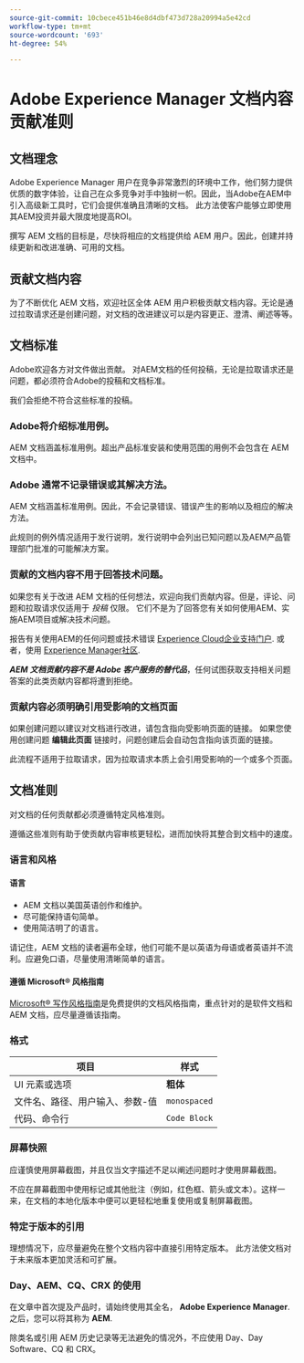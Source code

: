 ```yaml
---
source-git-commit: 10cbece451b46e8d4dbf473d728a20994a5e42cd
workflow-type: tm+mt
source-wordcount: '693'
ht-degree: 54%

---
```

# Adobe Experience Manager 文档内容贡献准则

## 文档理念

 Adobe Experience Manager 用户在竞争非常激烈的环境中工作，他们努力提供优质的数字体验，让自己在众多竞争对手中独树一帜。因此，当Adobe在AEM中引入高级新工具时，它们会提供准确且清晰的文档。 此方法使客户能够立即使用其AEM投资并最大限度地提高ROI。

撰写 AEM 文档的目标是，尽快将相应的文档提供给 AEM 用户。因此，创建并持续更新和改进准确、可用的文档。

## 贡献文档内容

为了不断优化 AEM 文档，欢迎社区全体 AEM 用户积极贡献文档内容。无论是通过拉取请求还是创建问题，对文档的改进建议可以是内容更正、澄清、阐述等等。

## 文档标准

Adobe欢迎各方对文件做出贡献。 对AEM文档的任何投稿，无论是拉取请求还是问题，都必须符合Adobe的投稿和文档标准。

我们会拒绝不符合这些标准的投稿。

### Adobe将介绍标准用例。

AEM 文档涵盖标准用例。超出产品标准安装和使用范围的用例不会包含在 AEM 文档中。

### Adobe 通常不记录错误或其解决方法。

AEM 文档涵盖标准用例。因此，不会记录错误、错误产生的影响以及相应的解决方法。

此规则的例外情况适用于发行说明，发行说明中会列出已知问题以及AEM产品管理部门批准的可能解决方案。

### 贡献的文档内容不用于回答技术问题。

如果您有关于改进 AEM 文档的任何想法，欢迎向我们贡献内容。但是，评论、问题和拉取请求仅适用于 *投稿* 仅限。 它们不是为了回答您有关如何使用AEM、实施AEM项目或解决技术问题。

报告有关使用AEM的任何问题或技术错误 [Experience Cloud企业支持门户](https://experienceleague.adobe.com/zh-hans?support-solution=General#support). 或者，使用 [Experience Manager社区](https://experienceleaguecommunities.adobe.com/t5/adobe-experience-manager/ct-p/adobe-experience-manager-community).

***AEM 文档贡献内容不是 Adobe 客户服务的替代品***，任何试图获取支持相关问题答案的此类贡献内容都将遭到拒绝。

### 贡献内容必须明确引用受影响的文档页面

如果创建问题以建议对文档进行改进，请包含指向受影响页面的链接。 如果您使用创建问题 **编辑此页面** 链接时，问题创建后会自动包含指向该页面的链接。

此流程不适用于拉取请求，因为拉取请求本质上会引用受影响的一个或多个页面。

## 文档准则

对文档的任何贡献都必须遵循特定风格准则。

遵循这些准则有助于使贡献内容审核更轻松，进而加快将其整合到文档中的速度。

### 语言和风格

#### 语言

* AEM 文档以美国英语创作和维护。
* 尽可能保持语句简单。
* 使用简洁明了的语言。

请记住，AEM 文档的读者遍布全球，他们可能不是以英语为母语或者英语并不流利。应避免口语，尽量使用清晰简单的语言。

#### 遵循 Microsoft® 风格指南

[Microsoft® 写作风格指南](https://learn.microsoft.com/en-us/style-guide/welcome/)是免费提供的文档风格指南，重点针对的是软件文档和 AEM 文档，应尽量遵循该指南。

### 格式

| 项目 | 样式 |
|---|---|
| UI 元素或选项 | **粗体** |
| 文件名、路径、用户输入、参数-值 | `monospaced` |
| 代码、命令行 | ```Code Block``` |

### 屏幕快照

应谨慎使用屏幕截图，并且仅当文字描述不足以阐述问题时才使用屏幕截图。

不应在屏幕截图中使用标记或其他批注（例如，红色框、箭头或文本）。这样一来，在文档的本地化版本中便可以更轻松地重复使用或复制屏幕截图。

### 特定于版本的引用

理想情况下，应尽量避免在整个文档内容中直接引用特定版本。 此方法使文档对于未来版本更加灵活和可扩展。

### Day、AEM、CQ、CRX 的使用

在文章中首次提及产品时，请始终使用其全名， **Adobe Experience Manager**. 之后，您可以将其称为 **AEM**.

除类名或引用 AEM 历史记录等无法避免的情况外，不应使用 Day、Day Software、CQ 和 CRX。